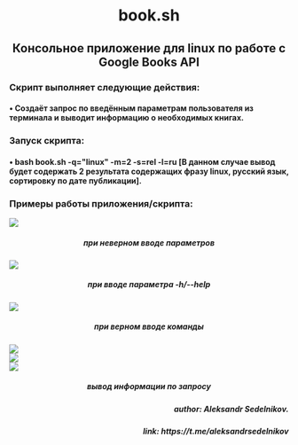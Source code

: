 <h1 align="center">book.sh</h1>
  <h2 align="center">Консольное приложение для linux по работе с Google Books API</h2>
  <h3 align="left">Скрипт выполняет следующие действия:</h3>
  <h4 align="left"> • Создаёт запрос по введённым параметрам пользователя из терминала и выводит информацию о необходимых книгах.</h4>
  <h3 aligin="center">Запуск скрипта:</h3>
  <h4 align="left"> • bash book.sh -q="linux" -m=2 -s=rel -l=ru [В данном случае вывод будет содержать 2 результата содержащих фразу linux, русский язык, сортировку по дате публикации].</h4>
  <h3 align="left">Примеры работы приложения/скрипта:</h3>
  
  <img align="center" src = 'https://github.com/AleksandrSedelnikov/Study/blob/main/add_git/work.png'><br>
  <h5 align="center">при неверном вводе параметров</h5>
  <img align="center" src = 'https://github.com/AleksandrSedelnikov/Study/blob/main/add_git/work.png'><br>
  <h5 align="center">при вводе параметра -h/--help</h5>
  <img align="center" src = 'https://github.com/AleksandrSedelnikov/Study/blob/main/add_git/work.png'><br>
  <h5 align="center">при верном вводе команды</h5>
  <img align="center" src = 'https://github.com/AleksandrSedelnikov/Study/blob/main/add_git/work.png'><br>
  <img align="center" src = 'https://github.com/AleksandrSedelnikov/Study/blob/main/add_git/work.png'><br>
  <img align="center" src = 'https://github.com/AleksandrSedelnikov/Study/blob/main/add_git/work.png'><br>
  <h5 align="center">вывод информации по запросу</h5>
  <h5 align="right"> author: Aleksandr Sedelnikov.</h5>
  <h5 align="right"> link: https://t.me/aleksandrsedelnikov</h5>
